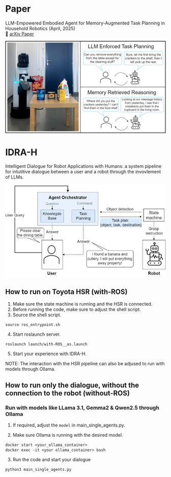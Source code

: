 # Paper
LLM-Empowered Embodied Agent for Memory-Augmented Task Planning in Household Robotics (April, 2025)  
🔗 [arXiv Paper](https://arxiv.org/abs/2504.21716)  

![Alt text](images/introduction_image.png)

# IDRA-H
Intelligent Dialogue for Robot Applications with Humans: a system pipeline for intutitive dialogue between a user and a robot through the invovlement of LLMs.
  
![Alt text](images/full_pipeline.png)

## How to run on Toyota HSR (with-ROS)

1. Make sure the state machine is running and the HSR is connected.
2. Before running the code, make sure to adjust the shell script. 
3. Source the shell script.

```
source ros_entrypoint.sh 
```

4. Start roslaunch server.
```
roslaunch launch/with-ROS__as.launch
```

5. Start your experience with IDRA-H.

NOTE: The interaction with the HSR pipeline can also be adjused to run with models through Ollama.


## How to run only the dialogue, without the connection to the robot (without-ROS)
### Run with models like LLama 3.1, Gemma2 & Qwen2.5 through Ollama

1. If required, adjust the `model` in main_single_agents.py.

2. Make sure Ollama is running with the desired model.

```
docker start <your_ollama_container>
docker exec -it <your ollama_container> bash
```

3. Run the code and start your dialogue
```
python3 main_single_agents.py
```
